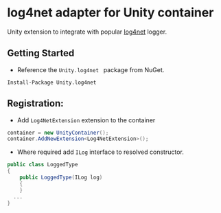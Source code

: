 # log4net adapter for Unity container
Unity extension to integrate with popular [log4net](https://github.com/apache/logging-log4net) logger.

## Getting Started
- Reference the `Unity.log4net ` package from NuGet.
```
Install-Package Unity.log4net 
```

## Registration:
- Add `Log4NetExtension` extension to the container

```C#
container = new UnityContainer();
container.AddNewExtension<Log4NetExtension>();
```
- Where required add `ILog` interface to resolved constructor. 

```C#
public class LoggedType
{
    public LoggedType(ILog log)
    {
    }
  ...
}
```

